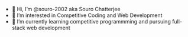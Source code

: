 - 👋 Hi, I’m @souro-2002 aka Souro Chatterjee
- 👀 I’m interested in Competitive Coding and Web Development
- 🌱 I’m currently learning competitive programmming and pursuing full-stack web development

<!---
souro-2002/souro-2002 is a ✨ special ✨ repository because its `README.md` (this file) appears on your GitHub profile.
You can click the Preview link to take a look at your changes.
--->
